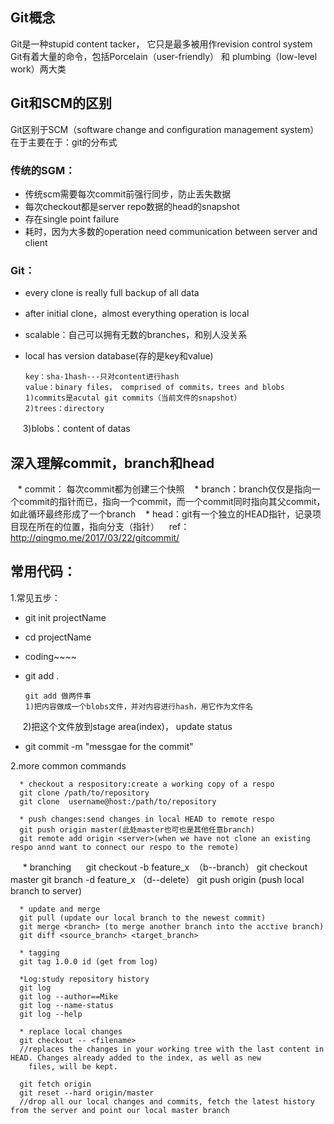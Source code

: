 ## Git概念
Git是一种stupid content tacker， 它只是最多被用作revision control system
Git有着大量的命令，包括Porcelain（user-friendly） 和 plumbing（low-level work）两大类

## Git和SCM的区别
Git区别于SCM（software change and configuration management system）在于主要在于：git的分布式
### 传统的SGM：
* 传统scm需要每次commit前强行同步，防止丢失数据
* 每次checkout都是server repo数据的head的snapshot
* 存在single point failure
* 耗时，因为大多数的operation need communication between server and client

### Git：
* every clone is really full backup of all data
* after initial clone，almost everything operation is local
* scalable：自己可以拥有无数的branches，和别人没关系
* local has version database(存的是key和value)

      key：sha-1hash---只对content进行hash
      value：binary files， comprised of commits，trees and blobs
      1)commits是acutal git commits（当前文件的snapshot）
      2)trees：directory
      3)blobs：content of datas
## 深入理解commit，branch和head
    * commit： 每次commit都为创建三个快照
    * branch：branch仅仅是指向一个commit的指针而已，指向一个commit，而一个commit同时指向其父commit，如此循环最终形成了一个branch
    * head：git有一个独立的HEAD指针，记录项目现在所在的位置，指向分支（指针）
    ref：http://qingmo.me/2017/03/22/gitcommit/
## 常用代码：

1.常见五步：
* git init projectName
* cd projectName
* coding~~~~
* git add .

      git add 做两件事
      1)把内容做成一个blobs文件，并对内容进行hash，用它作为文件名
      2)把这个文件放到stage area(index)， update status

* git commit -m "messgae for the commit"

2.more common commands
      
      * checkout a respository:create a working copy of a respo
      git clone /path/to/repository
      git clone  username@host:/path/to/repository
      
      * push changes:send changes in local HEAD to remote respo
      git push origin master(此处master也可也是其他任意branch)
      git remote add origin <server>(when we have not clone an existing respo annd want to connect our respo to the remote)
      
      * branching 
      git checkout -b feature_x  （b--branch）
      git checkout master
      git branch -d feature_x （d--delete）
      git push origin <branch> (push local branch to server)
      
      * update and merge
      git pull (update our local branch to the newest commit)
      git merge <branch> (to merge another branch into the acctive branch)
      git diff <source_branch> <target_branch>
      
      * tagging
      git tag 1.0.0 id (get from log)
      
      *Log:study repository history
      git log
      git log --author==Mike
      git log --name-status
      git log --help
      
      * replace local changes
      git checkout -- <filename> 
      //replaces the changes in your working tree with the last content in HEAD. Changes already added to the index, as well as new   
        files, will be kept.
      
      git fetch origin
      git reset --hard origin/master
      //drop all our local changes and commits, fetch the latest history from the server and point our local master branch 

    



